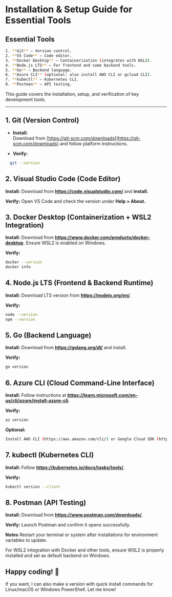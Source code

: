 # Installation & Setup Guide for Essential Tools

## Essential Tools
```bash
1. **Git** – Version control.
2. **VS Code** – Code editor.
3. **Docker Desktop** – Containerization (integrates with WSL2).
4. **Node.js LTS** – For frontend and some backend tools.
5. **Go** – Backend language.
6. **Azure CLI** (optional: also install AWS CLI or gcloud CLI).
7. **kubectl** – Kubernetes CLI.
8. **Postman** – API testing.
```
This guide covers the installation, setup, and verification of key development tools.

---

## 1. Git (Version Control)

- **Install:**  
  Download from [https://git-scm.com/downloads](https://git-scm.com/downloads) and follow platform instructions.

- **Verify:**  
```bash
  git --version
```

## 2. Visual Studio Code (Code Editor)
**Install:**
Download from **https://code.visualstudio.com/** and **install.**

**Verify:**
Open VS Code and check the version under **Help > About.**

## 3. Docker Desktop (Containerization + WSL2 Integration)
**Install:**
Download from **https://www.docker.com/products/docker-desktop.** Ensure WSL2 is enabled on Windows.

**Verify:**
```bash
docker --version
docker info
```

## 4. Node.js LTS (Frontend & Backend Runtime)
**Install:**
Download LTS version from **https://nodejs.org/en/**.

**Verify:**
```bash
node --version
npm --version
```

## 5. Go (Backend Language)
**Install:**
Download from **https://golang.org/dl/** and install.

**Verify:**
```bash
go version
```

## 6. Azure CLI (Cloud Command-Line Interface)
**Install:**
Follow instructions at **https://learn.microsoft.com/en-us/cli/azure/install-azure-cli.**

**Verify:**
```bash
az version
```

**Optional:**
```bash
Install AWS CLI (https://aws.amazon.com/cli/) or Google Cloud SDK (https://cloud.google.com/sdk/docs/install).
```

## 7. kubectl (Kubernetes CLI)
**Install:**
Follow **https://kubernetes.io/docs/tasks/tools/**.

**Verify:**
```bash
kubectl version --client
```

## 8. Postman (API Testing)
**Install:**
Download from **https://www.postman.com/downloads/**.

**Verify:**
Launch Postman and confirm it opens successfully.

**Notes**
Restart your terminal or system after installations for environment variables to update.

For WSL2 integration with Docker and other tools, ensure WSL2 is properly installed and set as default backend on Windows.

## Happy coding! 🚀

If you want, I can also make a version with quick install commands for Linux/macOS or Windows PowerShell. Let me know!
